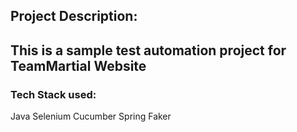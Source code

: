 <h2>Project Description:<h2> This is a sample test automation project for TeamMartial Website

<h3>Tech Stack used:</h3>
 Java
 Selenium
 Cucumber
 Spring
 Faker